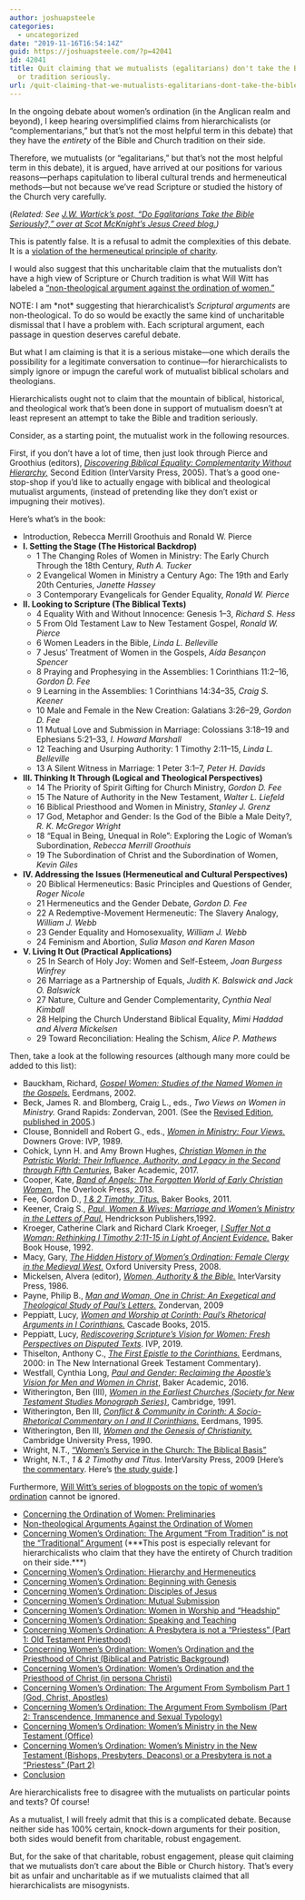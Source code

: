 ```yaml
---
author: joshuapsteele
categories:
  - uncategorized
date: "2019-11-16T16:54:14Z"
guid: https://joshuapsteele.com/?p=42041
id: 42041
title: Quit claiming that we mutualists (egalitarians) don't take the Bible
  or tradition seriously.
url: /quit-claiming-that-we-mutualists-egalitarians-dont-take-the-bible-or-tradition-seriously/
---
```


In the ongoing debate about women’s ordination (in the Anglican realm and beyond), I keep hearing oversimplified claims from hierarchicalists (or “complementarians,” but that’s not the most helpful term in this debate) that they have the *entirety* of the Bible and Church tradition on their side.

Therefore, we mutualists (or “egalitarians,” but that’s not the most helpful term in this debate), it is argued, have arrived at our positions for various reasons—perhaps capitulation to liberal cultural trends and hermeneutical methods—but not because we’ve read Scripture or studied the history of the Church very carefully.

(*Related: See [J.W. Wartick’s post, “Do Egalitarians Take the Bible Seriously?,” over at Scot McKnight’s Jesus Creed blog.](https://www.patheos.com/blogs/jesuscreed/2017/06/19/egalitarians-take-bible-seriously/))*

This is patently false. It is a refusal to admit the complexities of this debate. It is a [violation of the hermeneutical principle of charity](https://en.wikipedia.org/wiki/Principle_of_charity).

I would also suggest that this uncharitable claim that the mutualists don’t have a high view of Scripture or Church tradition is what Will Witt has labeled a [“non-theological argument against the ordination of women.”](http://willgwitt.org/theology/non-theological-arguments-against-the-ordination-of-women/)

NOTE: I am \*not\* suggesting that hierarchicalist’s *Scriptural arguments* are non-theological. To do so would be exactly the same kind of uncharitable dismissal that I have a problem with. Each scriptural argument, each passage in question deserves careful debate.

But what I am claiming is that it is a serious mistake—one which derails the possibility for a legitimate conversation to continue—for hierarchicalists to simply ignore or impugn the careful work of mutualist biblical scholars and theologians.

Hierarchicalists ought not to claim that the mountain of biblical, historical, and theological work that’s been done in support of mutualism doesn’t at least represent an attempt to take the Bible and tradition seriously.

Consider, as a starting point, the mutualist work in the following resources.

First, if you don’t have a lot of time, then just look through Pierce and Groothius (editors), [*Discovering Biblical Equality: Complementarity Without Hierarchy,*](https://amzn.to/2ShMk6H) Second Edition (InterVarsity Press, 2005). That’s a good one-stop-shop if you’d like to actually engage with biblical and theological mutualist arguments, (instead of pretending like they don’t exist or impugning their motives).

Here’s what’s in the book:

- Introduction, Rebecca Merrill Groothuis and Ronald W. Pierce
- **I. Setting the Stage (The Historical Backdrop)**
    - 1 The Changing Roles of Women in Ministry: The Early Church Through the 18th Century, *Ruth A. Tucker*
    - 2 Evangelical Women in Ministry a Century Ago: The 19th and Early 20th Centuries, *Janette Hassey*
    - 3 Contemporary Evangelicals for Gender Equality, *Ronald W. Pierce*
- **II. Looking to Scripture (The Biblical Texts)**
    - 4 Equality With and Without Innocence: Genesis 1–3, *Richard S. Hess*
    - 5 From Old Testament Law to New Testament Gospel, *Ronald W. Pierce*
    - 6 Women Leaders in the Bible, *Linda L. Belleville*
    - 7 Jesus’ Treatment of Women in the Gospels, *Aída Besançon Spencer*
    - 8 Praying and Prophesying in the Assemblies: 1 Corinthians 11:2–16, *Gordon D. Fee*
    - 9 Learning in the Assemblies: 1 Corinthians 14:34–35, *Craig S. Keener*
    - 10 Male and Female in the New Creation: Galatians 3:26–29, *Gordon D. Fee*
    - 11 Mutual Love and Submission in Marriage: Colossians 3:18–19 and Ephesians 5:21–33, *I. Howard Marshall*
    - 12 Teaching and Usurping Authority: 1 Timothy 2:11–15, *Linda L. Belleville*
    - 13 A Silent Witness in Marriage: 1 Peter 3:1–7, *Peter H. Davids*
- **III. Thinking It Through (Logical and Theological Perspectives)**
    - 14 The Priority of Spirit Gifting for Church Ministry, *Gordon D. Fee*
    - 15 The Nature of Authority in the New Testament, *Walter L. Liefeld*
    - 16 Biblical Priesthood and Women in Ministry, *Stanley J. Grenz*
    - 17 God, Metaphor and Gender: Is the God of the Bible a Male Deity?, *R. K. McGregor Wright*
    - 18 “Equal in Being, Unequal in Role”: Exploring the Logic of Woman’s Subordination, *Rebecca Merrill Groothuis*
    - 19 The Subordination of Christ and the Subordination of Women, *Kevin Giles*
- **IV. Addressing the Issues (Hermeneutical and Cultural Perspectives)**
    - 20 Biblical Hermeneutics: Basic Principles and Questions of Gender, *Roger Nicole*
    - 21 Hermeneutics and the Gender Debate, *Gordon D. Fee*
    - 22 A Redemptive-Movement Hermeneutic: The Slavery Analogy, *William J. Webb*
    - 23 Gender Equality and Homosexuality, *William J. Webb*
    - 24 Feminism and Abortion, *Sulia Mason and Karen Mason*
- **V. Living It Out (Practical Applications)**
    - 25 In Search of Holy Joy: Women and Self-Esteem, *Joan Burgess Winfrey*
    - 26 Marriage as a Partnership of Equals, *Judith K. Balswick and Jack O. Balswick*
    - 27 Nature, Culture and Gender Complementarity, *Cynthia Neal Kimball*
    - 28 Helping the Church Understand Biblical Equality, *Mimi Haddad and Alvera Mickelsen*
    - 29 Toward Reconciliation: Healing the Schism, *Alice P. Mathews*

Then, take a look at the following resources (although many more could be added to this list):

- Bauckham, Richard, [*Gospel Women: Studies of the Named Women in the Gospels.*](https://amzn.to/2TlNrPZ) Eerdmans, 2002.
- Beck, James R. and Blomberg, Craig L., eds., *Two Views on Women in Ministry.* Grand Rapids: Zondervan, 2001. (See the [Revised Edition, published in 2005](https://amzn.to/2RXjl8U).)
- Clouse, Bonnidell and Robert G., eds., [*Women in Ministry: Four Views.*](https://amzn.to/2UtANyq) Downers Grove: IVP, 1989.
- Cohick, Lynn H. and Amy Brown Hughes, [*Christian Women in the Patristic World: Their Influence, Authority, and Legacy in the Second through Fifth Centuries*](https://amzn.to/2Wu90Qp), Baker Academic, 2017.
- Cooper, Kate, [*Band of Angels: The Forgotten World of Early Christian Women.*](https://amzn.to/2WvkZx5) The Overlook Press, 2013.
- Fee, Gordon D., [*1 &amp; 2 Timothy, Titus.*](https://amzn.to/2SfZO2O) Baker Books, 2011.
- Keener, Craig S., [*Paul, Women &amp; Wives: Marriage and Women’s Ministry in the Letters of Paul.*](https://amzn.to/2WoeFaC) Hendrickson Publishers,1992.
- Kroeger, Catherine Clark and Richard Clark Kroeger, [*I Suffer Not a Woman: Rethinking I Timothy 2:11-15 in Light of Ancient Evidence.*](https://amzn.to/2DLEhal) Baker Book House, 1992.
- Macy, Gary, [*The Hidden History of Women’s Ordination: Female Clergy in the Medieval West.*](https://amzn.to/2Uqfi1C) Oxford University Press, 2008.
- Mickelsen, Alvera (editor), [*Women, Authority &amp; the Bible.*](https://amzn.to/2UrIUf9) InterVarsity Press, 1986.
- Payne, Philip B., [*Man and Woman, One in Christ: An Exegetical and Theological Study of Paul’s Letters.*](https://amzn.to/2DJ9Txf) Zondervan, 2009
- Peppiatt, Lucy, [*Women and Worship at Corinth: Paul’s Rhetorical Arguments in I Corinthians.*](https://amzn.to/2GdKAVt) Cascade Books, 2015.
- Peppiatt, Lucy, *[Rediscovering Scripture’s Vision for Women: Fresh Perspectives on Disputed Texts](https://amzn.to/359WBol)*. IVP, 2019.
- Thiselton, Anthony C., [*The First Epistle to the Corinthians.*](https://amzn.to/2Wuf3V7) Eerdmans, 2000: in The New International Greek Testament Commentary).
- Westfall, Cynthia Long, [*Paul and Gender: Reclaiming the Apostle’s Vision for Men and Women in Christ*](https://amzn.to/2RYQyRp), Baker Academic, 2016.
- Witherington, Ben (III), [*Women in the Earliest Churches (Society for New Testament Studies Monograph Series)*](https://amzn.to/2WsBLNj), Cambridge, 1991.
- Witherington, Ben III, [*Conflict &amp; Community in Corinth: A Socio-Rhetorical Commentary on I and II Corinthians.*](https://amzn.to/2CU5ANV) Eerdmans, 1995.
- Witherington, Ben III, [*Women and the Genesis of Christianity.*](https://amzn.to/2DLQI5R) Cambridge University Press, 1990.
- Wright, N.T., [“Women’s Service in the Church: The Biblical Basis”](http://ntwrightpage.com/2016/07/12/womens-service-in-the-church-the-biblical-basis/)
- Wright, N.T., *1 &amp; 2 Timothy and Titus.* InterVarsity Press, 2009 \[Here’s [the commentary](https://amzn.to/2GgEl3c). Here’s [the study guide](https://amzn.to/2Ga7zky).\]

Furthermore, [Will Witt’s series of blogposts on the topic of women’s ordination](http://willgwitt.org/a-guide-to-my-essays-about-womens-ordination/) cannot be ignored.

- [Concerning the Ordination of Women: Preliminaries](http://willgwitt.org/theology/concerning-the-ordination-of-women/)
- [Non-theological Arguments Against the Ordination of Women](http://willgwitt.org/theology/non-theological-arguments-against-the-ordination-of-women/)
- [Concerning Women’s Ordination: The Argument “From Tradition” is not the “Traditional” Argument](http://willgwitt.org/theology/concerning-womens-ordination-the-argument-from-tradition-is-not-the-traditional-argument/) (\*\*\*This post is especially relevant for hierarchicalists who claim that they have the entirety of Church tradition on their side.\*\*\*)
- [Concerning Women’s Ordination: Hierarchy and Hermeneutics](http://willgwitt.org/theology/concerning-womens-ordination-hierarchy-and-hermeneutics/)
- [Concerning Women’s Ordination: Beginning with Genesis](http://willgwitt.org/theology/concerning-womens-ordination-beginning-with-genesis/)
- [Concerning Women’s Ordination: Disciples of Jesus](http://willgwitt.org/theology/concerning-womens-ordination-disciples-of-jesus/)
- [Concerning Women’s Ordination: Mutual Submission](http://willgwitt.org/theology/concerning-womens-ordination-mutual-submission/)
- [Concerning Women’s Ordination: Women in Worship and “Headship”](http://willgwitt.org/theology/concerning-women%E2%80%99s-ordination-women-in-worship/)
- [Concerning Women’s Ordination: Speaking and Teaching](http://willgwitt.org/theology/concerning-womens-ordination-speaking-and-teaching/)
- [Concerning Women’s Ordination: A Presbytera is not a “Priestess” (Part 1: Old Testament Priesthood)](http://willgwitt.org/theology/concerning-womens-ordination-a-presbytera-is-not-a-priestess-part-1/)
- [Concerning Women’s Ordination: Women’s Ordination and the Priesthood of Christ (Biblical and Patristic Background)](http://willgwitt.org/theology/womens-ordination-and-the-priesthood-of-christ-biblical-and-patristic-background/)
- [Concerning Women’s Ordination: Women’s Ordination and the Priesthood of Christ (in persona Christi)](http://willgwitt.org/theology/concerning-womens-ordination-and-the-priesthood-of-christ/)
- [Concerning Women’s Ordination: The Argument From Symbolism Part 1 (God, Christ, Apostles)](http://willgwitt.org/theology/concerning-womens-ordination-the-argument-from-symbolism-part-1/)
- [Concerning Women’s Ordination: The Argument From Symbolism (Part 2: Transcendence, Immanence and Sexual Typology)](http://willgwitt.org/theology/concerning-womens-ordination-the-argument-from-symbolism-part-2/)
- [Concerning Women’s Ordination: Women’s Ministry in the New Testament (Office)](http://willgwitt.org/theology/womens-ordination-office/)
- [Concerning Women’s Ordination: Women’s Ministry in the New Testament (Bishops, Presbyters, Deacons) or a Presbytera is not a “Priestess” (Part 2)](http://willgwitt.org/theology/concerning-womens-ordination-womens-ministry-in-the-new-testament-bishops-presbyters-deacons/)
- [Conclusion](http://willgwitt.org/theology/womens-ordination/concerning-womens-ordination-conclusion/)

Are hierarchicalists free to disagree with the mutualists on particular points and texts? Of course!

As a mutualist, I will freely admit that this is a complicated debate. Because neither side has 100% certain, knock-down arguments for their position, both sides would benefit from charitable, robust engagement.

But, for the sake of that charitable, robust engagement, please quit claiming that we mutualists don’t care about the Bible or Church history. That’s every bit as unfair and uncharitable as if we mutualists claimed that all hierarchicalists are misogynists.